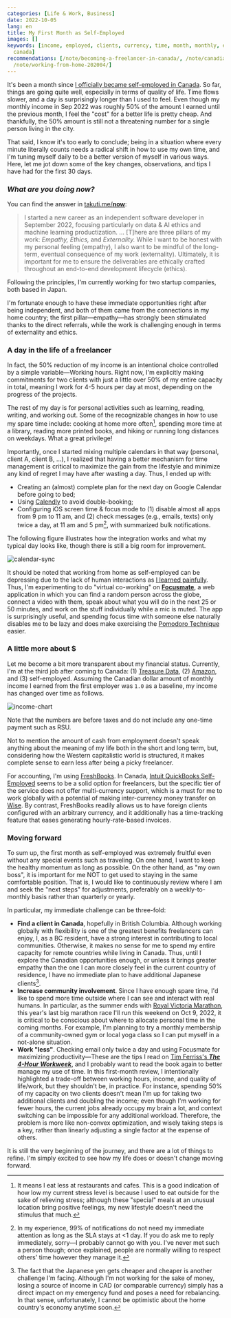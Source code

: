 ```yaml
---
categories: [Life & Work, Business]
date: 2022-10-05
lang: en
title: My First Month as Self-Employed
images: []
keywords: [income, employed, clients, currency, time, month, monthly, empathy, working,
  canada]
recommendations: [/note/becoming-a-freelancer-in-canada/, /note/canadian-mental-health-week-2022/,
  /note/working-from-home-202004/]
---
```


It's been a month since [I officially became self-employed in Canada](/note/becoming-a-freelancer-in-canada/). So far, things are going quite well, especially in terms of quality of life. Time flows slower, and a day is surprisingly longer than I used to feel. Even though my monthly income in Sep 2022 was roughly 50% of the amount I earned until the previous month, I feel the "cost" for a better life is pretty cheap. And thankfully, the 50% amount is still not a threatening number for a single person living in the city. 

That said, I know it's too early to conclude; being in a situation where every minute literally counts needs a radical shift in how to use my own time, and I'm tuning myself daily to be a better version of myself in various ways. Here, let me jot down some of the key changes, observations, and tips I have had for the first 30 days.

### *What are you doing now?*

You can find the answer in [takuti.me/**now**](/now/): 

> I started a new career as an independent software developer in September 2022, focusing particularly on data & AI ethics and machine learning productization. … [T]here are three pillars of my work: *Empathy,* *Ethics,* and *Externality.* While I want to be honest with my personal feeling (empathy), I also want to be mindful of the long-term, eventual consequence of my work (externality). Ultimately, it is important for me to ensure the deliverables are ethically crafted throughout an end-to-end development lifecycle (ethics).

Following the principles, I'm currently working for two startup companies, both based in Japan. 

I'm fortunate enough to have these immediate opportunities right after being independent, and both of them came from the connections in my home country; the first pillar—empathy—has strongly been stimulated thanks to the direct referrals, while the work is challenging enough in terms of externality and ethics.

### A day in the life of a freelancer

In fact, the 50% reduction of my income is an intentional choice controlled by a simple variable—Working hours. Right now, I'm explicitly making commitments for two clients with just a little over 50% of my entire capacity in total, meaning I work for 4-5 hours per day at most, depending on the progress of the projects.

The rest of my day is for personal activities such as learning, reading, writing, and working out. Some of the recognizable changes in how to use my spare time include: cooking at home more often[^1], spending more time at a library, reading more printed books, and hiking or running long distances on weekdays. What a great privilege!

Importantly, once I started mixing multiple calendars in that way (personal, client A, client B, …), I realized that having a better mechanism for time management is critical to maximize the gain from the lifestyle and minimize any kind of regret I may have after wasting a day. Thus, I ended up with:

- Creating an (almost) complete plan for the next day on Google Calendar before going to bed;
- Using [Calendly](https://calendly.com/takuti/) to avoid double-booking;
- Configuring iOS screen time & focus mode to (1) disable almost all apps from 9 pm to 11 am, and (2) check messages (e.g., emails, texts) only twice a day, at 11 am and 5 pm[^2], with summarized bulk notifications.

The following figure illustrates how the integration works and what my typical day looks like, though there is still a big room for improvement.

![calendar-sync](/images/first-month-as-self-employed/calendar.png)

It should be noted that working from home as self-employed can be depressing due to the lack of human interactions as [I learned painfully](/note/canadian-mental-health-week-2022/). Thus, I'm experimenting to do "virtual co-working" on [**Focusmate**](https://focusmate.com/), a web application in which you can find a random person across the globe, connect a video with them, speak about what you will do in the next 25 or 50 minutes, and work on the stuff individually while a mic is muted. The app is surprisingly useful, and spending focus time with someone else naturally disables me to be lazy and does make exercising the [Pomodoro Technique](https://en.wikipedia.org/wiki/Pomodoro_Technique) easier.

### A little more about \$

Let me become a bit more transparent about my financial status. Currently, I'm at the third job after coming to Canada: (1) [Treasure Data](/note/relocating-to-canada/), (2) [Amazon](/note/td-to-amazon/), and (3) self-employed. Assuming the Canadian dollar amount of monthly income I earned from the first employer was `1.0` as a baseline, my income has changed over time as follows.

![income-chart](/images/first-month-as-self-employed/income.png)

Note that the numbers are before taxes and do not include any one-time payment such as RSU.

Not to mention the amount of cash from employment doesn't speak anything about the meaning of my life both in the short and long term, but, considering how the Western capitalistic world is structured, it makes complete sense to earn less after being a picky freelancer.

For accounting, I'm using [FreshBooks](https://www.freshbooks.com/en-ca/). In Canada, [Intuit QuickBooks Self-Employed](https://quickbooks.intuit.com/ca/self-employed/) seems to be a solid option for freelancers, but the specific tier of the service does not offer multi-currency support, which is a must for me to work globally with a potential of making inter-currency money transfer on [Wise](https://wise.com/ca/). By contrast, FreshBooks readily allows us to have foreign clients configured with an arbitrary currency, and it additionally has a time-tracking feature that eases generating hourly-rate-based invoices.

### Moving forward

To sum up, the first month as self-employed was extremely fruitful even without any special events such as traveling. On one hand, I want to keep the healthy momentum as long as possible. On the other hand, as "my own boss", it is important for me NOT to get used to staying in the same comfortable position. That is, I would like to continuously review where I am and seek the "next steps" for adjustments, preferably on a weekly-to-monthly basis rather than quarterly or yearly.

In particular, my immediate challenge can be three-fold:

- **Find a client in Canada**, hopefully in British Columbia. Although working globally with flexibility is one of the greatest benefits freelancers can enjoy, I, as a BC resident, have a strong interest in contributing to local communities. Otherwise, it makes no sense for me to spend my entire capacity for remote countries while living in Canada. Thus, until I explore the Canadian opportunities enough, or unless it brings greater empathy than the one I can more closely feel in the current country of residence, I have no immediate plan to have additional Japanese clients[^3].
- **Increase community involvement**. Since I have enough spare time, I'd like to spend more time outside where I can see and interact with real humans. In particular, as the summer ends with [Royal Victoria Marathon](https://www.runvictoriamarathon.com/), this year's last big marathon race I'll run this weekend on Oct 9, 2022, it is critical to be conscious about where to allocate personal time in the coming months. For example, I'm planning to try a monthly membership of a community-owned gym or local yoga class so I can put myself in a not-alone situation.
- **Work "less"**. Checking email only twice a day and using Focusmate for maximizing productivity—These are the tips I read on [Tim Ferriss's ***The 4-Hour Workweek***](https://amzn.to/3e1zyWR), and I probably want to read the book again to better manage my use of time. In this first-month review, I intentionally highlighted a trade-off between working hours, income, and quality of life/work, but they shouldn't be, in practice. For instance, spending 50% of my capacity on two clients doesn't mean I'm up for taking two additional clients and doubling the income; even though I'm working for fewer hours, the current jobs already occupy my brain a lot, and context switching can be impossible for any additional workload. Therefore, the problem is more like non-convex optimization, and wisely taking steps is a key, rather than linearly adjusting a single factor at the expense of others.

It is still the very beginning of the journey, and there are a lot of things to refine. I'm simply excited to see how my life does or doesn't change moving forward.

[^1]: It means I eat less at restaurants and cafes. This is a good indication of how low my current stress level is because I used to eat outside for the sake of relieving stress; although these "special" meals at an unusual location bring positive feelings, my new lifestyle doesn't need the stimulus that much.
[^2]: In my experience, 99% of notifications do not need my immediate attention as long as the SLA stays at <1 day. If you do ask me to reply immediately, sorry—I probably cannot go with you. I've never met such a person though; once explained, people are normally willing to respect others' time however they manage it.
[^3]: The fact that the Japanese yen gets cheaper and cheaper is another challenge I'm facing. Although I'm not working for the sake of money, losing a source of income in CAD (or comparable currency) simply has a direct impact on my emergency fund and poses a need for rebalancing. In that sense, unfortunately, I cannot be optimistic about the home country's economy anytime soon.
